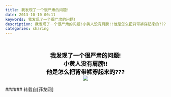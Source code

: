 ```yaml
---
title: 我发现了一个很严肃的问题!
date: 2013-10-10 00:11
keywords: 我发现了一个很严肃的问题!
description: 我发现了一个很严肃的问题!小黄人没有肩膀!!他是怎么把背带裤穿起来的???
categories: sharing
---
```

<td class="t_f" id="postmessage_61007">

<br/>
<br/>
<div align="center"><strong><font size="4"><font color="black">我发现了一个很严肃的问题!<img alt="" border="0" onclick="" onmouseover="" smilieid="270" src="static/image/smiley/Xiongmao/27.gif"/></font></font></strong></div><div align="center"><strong><font size="4"><font color="black">小黄人没有肩膀!!<img alt="" border="0" onclick="" onmouseover="" smilieid="261" src="static/image/smiley/Xiongmao/28.gif"/></font></font></strong></div><div align="center"><strong><font size="4"><font color="black">他是怎么把背带裤穿起来的???<img alt="" border="0" onclick="" onmouseover="" smilieid="249" src="static/image/smiley/Xiongmao/24.gif"/></font></font></strong></div><div align="center">

<img aid="24264" data-cf-modified-429d7382f861621a5eb0aaf5-="" file="data/attachment/forum/201310/08/232235fh7g779zswpllda9.png.thumb.jpg" id="aimg_24264" inpost="1" onclick="" onmouseover="" src="http://www.flw.ph/data/attachment/forum/201310/08/232235fh7g779zswpllda9.png" style="cursor:pointer" zoomfile="data/attachment/forum/201310/08/232235fh7g779zswpllda9.png"/>


</div><br/>
</td>
###### 转载自[菲龙网]
